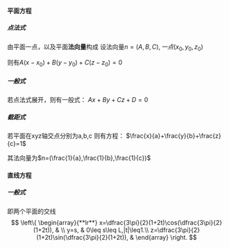 #### 平面方程
##### 点法式
由平面一点，以及平面**法向量**构成
设法向量$n=(A,B,C),一点(x_{0},y_{0},z_{0})$

则有$A(x-x_{0})+B(y-y_{0})+C(z-z_{0})=0$


##### 一般式
若点法式展开，则有一般式：
$Ax+By+Cz+D=0$


##### 截距式
若平面在xyz轴交点分别为a,b,c
则有方程：
$\frac{x}{a}+\frac{y}{b}+\frac{z}{c}=1$

其法向量为$n=(\frac{1}{a},\frac{1}{b},\frac{1}{c})$



#### 直线方程

##### 一般式
即两个平面的交线
$$
\left\{  
             \begin{array}{**lr**}  
             x=\dfrac{3\pi}{2}(1+2t)\cos(\dfrac{3\pi}{2}(1+2t)), &  \\  
             y=s, & 0\leq s\leq L,|t|\leq1.\\  
             z=\dfrac{3\pi}{2}(1+2t)\sin(\dfrac{3\pi}{2}(1+2t)), &   
             \end{array}  
\right.  
$$



